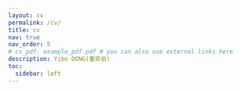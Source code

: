 ```yaml
---
layout: cv
permalink: /cv/
title: cv
nav: true
nav_order: 5
# cv_pdf: example_pdf.pdf # you can also use external links here
description: Yibo DONG(董弈伯)
toc:
  sidebar: left
---
```

